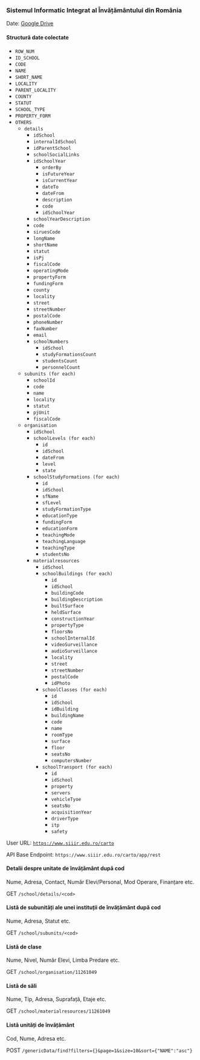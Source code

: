 ### Sistemul Informatic Integrat al Învățământului din România

Date: [Google Drive](https://drive.google.com/open?id=1vrkvvyI4K-UmTXXVmPYk2WMh6tyOoVrK)

#### Structură date colectate

* `ROW_NUM`
* `ID_SCHOOL`
* `CODE`
* `NAME`
* `SHORT_NAME`
* `LOCALITY`
* `PARENT_LOCALITY`
* `COUNTY`
* `STATUT`
* `SCHOOL_TYPE`
* `PROPERTY_FORM`
* `OTHERS`
  * `details`
    * `idSchool`
    * `internalIdSchool`
    * `idParentSchool`
    * `schoolSocialLinks`
    * `idSchoolYear`
      * `orderBy`
      * `isFutureYear`
      * `isCurrentYear`
      * `dateTo`
      * `dateFrom`
      * `description`
      * `code`
      * `idSchoolYear`
    * `schoolYearDescription`
    * `code`
    * `siruesCode`
    * `longName`
    * `shortName`
    * `statut`
    * `isPj`
    * `fiscalCode`
    * `operatingMode`
    * `propertyForm`
    * `fundingForm`
    * `county`
    * `locality`
    * `street`
    * `streetNumber`
    * `postalCode`
    * `phoneNumber`
    * `faxNumber`
    * `email`
    * `schoolNumbers`
      * `idSchool`
      * `studyFormationsCount`
      * `studentsCount`
      * `personnelCount`
  * `subunits (for each)`
    * `schoolId`
    * `code`
    * `name`
    * `locality`
    * `statut`
    * `pjUnit`
    * `fiscalCode`
  * `organisation`
    * `idSchool`
    * `schoolLevels (for each)`
      * `id`
      * `idSchool`
      * `dateFrom`
      * `level`
      * `state`
    * `schoolStudyFormations (for each)`
      * `id`
      * `idSchool`
      * `sfName`
      * `sfLevel`
      * `studyFormationType`
      * `educationType`
      * `fundingForm`
      * `educationForm`
      * `teachingMode`
      * `teachingLanguage`
      * `teachingType`
      * `studentsNo`
    * `materialresources`
      * `idSchool`
      * `schoolBuildings (for each)`
        * `id`
        * `idSchool`
        * `buildingCode`
        * `buildingDescription`
        * `builtSurface`
        * `heldSurface`
        * `constructionYear`
        * `propertyType`
        * `floorsNo`
        * `schoolInternalId`
        * `videoSurveillance`
        * `audioSurveillance`
        * `locality`
        * `street`
        * `streetNumber`
        * `postalCode`
        * `idPhoto`
      * `schoolClasses (for each)`
        * `id`
        * `idSchool`
        * `idBuilding`
        * `buildingName`
        * `code`
        * `name`
        * `roomType`
        * `surface`
        * `floor`
        * `seatsNo`
        * `computersNumber`
      * `schoolTransport (for each)`
        * `id`
        * `idSchool`
        * `property`
        * `servers`
        * `vehicleTyoe`
        * `seatsNo`
        * `acquisitionYear`
        * `driverType`
        * `itp`
        * `safety`
    
      

User URL: [`https://www.siiir.edu.ro/carto`](https://www.siiir.edu.ro/carto)

API Base Endpoint: `https://www.siiir.edu.ro/carto/app/rest`

#### Detalii despre unitate de învățământ după cod
Nume, Adresa, Contact, Număr Elevi/Personal, Mod Operare, Finanțare etc.

GET `/school/details/<cod>`

#### Listă de subunități ale unei instituții de învățământ după cod
Nume, Adresa, Statut etc.

GET `/school/subunits/<cod>`

#### Listă de clase
Nume, Nivel, Număr Elevi, Limba Predare etc.

GET `/school/organisation/11261049`

#### Listă de săli
Nume, Tip, Adresa, Suprafață, Etaje etc.

GET `/school/materialresources/11261049`

#### Listă unități de învățământ
Cod, Nume, Adresa etc.

POST `/genericData/find?filters={}&page=1&size=10&sort={"NAME":"asc"}`
